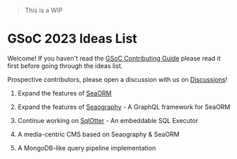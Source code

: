 > This is a WIP

# GSoC 2023 Ideas List

Welcome! If you haven't read the [GSoC Contributing Guide](CONTRIBUTING.md) please read it first before going through the ideas list.

Prospective contributors, please open a discussion with us on [Discussions](https://github.com/SeaQL/summer-of-code/discussions)!

1. Expand the features of [SeaORM](https://github.com/SeaQL/sea-orm)

2. Expand the features of [Seaography](https://github.com/SeaQL/seaography) - A GraphQL framework for SeaORM

3. Continue working on [SqlOtter](https://github.com/SeaQL/otter-sql) - An embeddable SQL Executor

4. A media-centric CMS based on Seaography & SeaORM

5. A MongoDB-like query pipeline implementation
